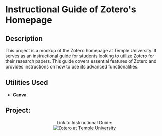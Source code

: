 <h1>Instructional Guide of Zotero's Homepage</h1>


<h2>Description</h2>
This project is a mockup of the Zotero homepage at Temple University. It serves as an instructional guide for students looking to utilize Zotero for their research papers. This guide covers essential features of Zotero and provides instructions on how to use its advanced functionalities. 
<br />


<h2>Utilities Used</h2>


- <b>Canva</b>


<h2>Project:</h2>

<p align="center">
Link to Instructional Guide: <br/>
<a href="https://www.canva.com/design/DAGGoDpEjHo/865wiNqWxRv-Qq3Rb2q-Lg/edit?utm_content=DAGGoDpEjHo&utm_campaign=designshare&utm_medium=link2&utm_source=sharebutton"><img alt="Zotero at Temple University"/></a>
<br />
<br />

</p>

<!--
 ```diff
- text in red
+ text in green
! text in orange
# text in gray
@@ text in purple (and bold)@@
```
--!>

